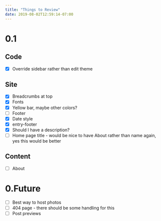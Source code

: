 ```yaml
---
title: "Things to Review"
date: 2019-08-02T12:59:14-07:00
---
```


# 0.1

## Code
- [x] Override sidebar rather than edit theme

## Site
- [x] Breadcrumbs at top
- [x] Fonts
- [x] Yellow bar, maybe other colors?
- [ ] Footer
- [x] Date style
- [x] entry-footer
- [x] Should I have a description?
- [ ] Home page title - would be nice to have About rather than name again, yes this would be better

## Content
  - [ ] About

# 0.Future
- [ ] Best way to host photos
- [ ] 404 page - there should be some handling for this
- [ ] Post previews